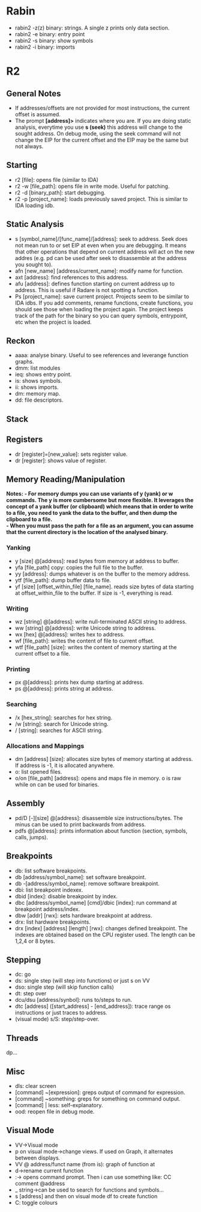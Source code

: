 # Rabin
* rabin2 -z(z) binary: strings. A single z prints only data section.
* rabin2 -e binary: entry point
* rabin2 -s binary: show symbols
* rabin2 -i binary: imports

# R2

## General Notes
* If addresses/offsets are not provided for most instructions, the current offset is assumed.
* The prompt **[address]>** indicates where you are. If you are doing static analysis, everytime you use **s (seek)** this address will change to the sought address. On debug mode, using the seek command will not change the EIP for the current offset and the EIP may be the same but not always. 

## Starting
* r2 [file]: opens file (similar to IDA)
* r2 -w [file_path]: opens file in write mode. Useful for patching.
* r2 -d [binary_path]: start debugging.
* r2 -p [project_name]: loads previously saved project. This is similar to IDA loading idb.

## Static Analysis
* s [symbol_name]/[func_name]/[address]: seek to address. Seek does not mean run to or set EIP at even when you are debugging. It means that other operations that depend on current address will act on the new addres (e.g. pd can be used after seek to disassemble at the address you sought to).
* afn [new_name] [address/current_name]: modify name for function.
* axt [address]: find references to this address.
* afu [address]: defines function starting on current address up to address. This is useful if Radare is not spotting a function. 
* Ps [project_name]: save current project. Projects seem to be similar to IDA idbs. If you add comments, rename functions, create functions, you should see those when loading the project again. The project keeps track of the path for the binary so you can query symbols, entrypoint, etc when the project is loaded.


## Reckon
* aaaa: analyse binary. Useful to see references and leverange function graphs.
* dmm: list modules
* ieq: shows entry point.
* is: shows symbols.
* ii: shows imports.
* dm: memory map.
* dd: file descriptors.

## Stack

## Registers
* dr [register]=[new_value]: sets register value.
* dr [register]: shows value of register.

## Memory Reading/Manipulation
**Notes: 
    - For memory dumps you can use variants of y (yank) or w commands. The y is more cumbersome but more flexible. It leverages the concept of a yank buffer (or clipboard) which means that in order to write to a file, you need to yank the data to the buffer, and then dump the clipboard to a file.  
    - When you must pass the path for a file as an argument, you can assume that the current directory is the location of the analysed binary.**

### Yanking 
* y [size] @[address]: read bytes from memory at address to buffer.
* yfa [file_path] copy: copies the full file to the buffer.
* yy [address]: dumps whatever is on the buffer to the memory address.
* ytf [file_path]: dump buffer data to file. 
* yf [size] [offset_within_file] [file_name]. reads size bytes of data starting at offset_within_file to the buffer. If size is -1, everything is read.

### Writing
* wz [string] @[address]: write null-terminated ASCII string to address.
* ww [string] @[address]: write Unicode string to address.
* wx [hex] @[address]: writes hex to address.
* wf [file_path]: writes the content of file to current offset.
* wtf [file_path] [size]: writes the content of memory starting at the current offset to a file.

### Printing
* px @[address]: prints hex dump starting at address.
* ps @[address]: prints string at address.

### Searching
* /x [hex_string]: searches for hex string.
* /w [string]: search for Unicode string.
* / [string]: searches for ASCII string.

### Allocations and Mappings
* dm [address] [size]: allocates size bytes of memory starting at address. If address is -1, it is allocated anywhere.
* o: list opened files.
* o/on [file_path] [address]: opens and maps file in memory. o is raw while on can be used for binaries. 


## Assembly
* pd/D [-][size] @[address]: disassemble size instructions/bytes. The minus can be used to print backwards from address.
* pdfs @[address]: prints information about function (section, symbols, calls, jumps).

## Breakpoints
* db: list software breakpoints.
* db [address/symbol_name]: set software breakpoint.
* db -[address/symbol_name]: remove software breakpoint.
* dbi: list breakpoint indexex.
* dbid [index]: disable breakpoint by index.
* dbc [address/symbol_name] [cmd]/dbic [index]: run command at breakpoint address/index.
* dbw [addr] [rwx]: sets hardware breakpoint at address. 
* drx: list hardware breakpoints.
* drx [index] [address] [length] [rwx]: changes defined breakpoint. The indexes are obtained based on the CPU register used. The length can be 1,2,4 or 8 bytes.


## Stepping
* dc: go
* ds: single step (will step into functions) or just s on VV
* dso: single step (will skip function calls)
* dt: step over
* dcu/dsu [address/synbol]: runs to/steps to run.
* dtc [address] ([start_address] - [end_address]): trace range os instructions or just traces to address.
* (visual mode) s/S: step/step-over.

## Threads
dp...

## Misc
* dls: clear screen
* [command] ~[expression]: greps output of command for expression.
* [command] ~something: greps for something on command output.
* [command] | less: self-explanatory.
* ood: reopen file in debug mode.


## Visual Mode
* VV->Visual mode
* p on visual mode->change views. If used on Graph, it alternates between displays. 
* VV @ address/funct name (from is): graph of function at
* d->rename current function
* :-> opens command prompt. Then i can use something like: CC comment @address
* _ string->can be used to search for functions and symbols…
* s [address] and then on visual mode df to create function
* C: toggle colours









